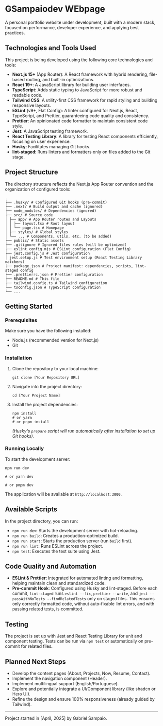 # GSampaiodev WEbpage

A personal portfolio website under development, built with a modern stack, focused on performance, developer experience,
and applying best practices.

## Technologies and Tools Used

This project is being developed using the following core technologies and tools:

- **Next.js 15+** (App Router): A React framework with hybrid rendering, file-based routing, and built-in optimizations.
- **React 19+**: A JavaScript library for building user interfaces.
- **TypeScript**: Adds static typing to JavaScript for more robust and readable code.
- **Tailwind CSS**: A utility-first CSS framework for rapid styling and building responsive layouts.
- **ESLint** (v9+, Flat Config): A linter configured for Next.js, React, TypeScript, and Prettier, guaranteeing code
  quality and consistency.
- **Prettier**: An opinionated code formatter to maintain consistent code style.
- **Jest**: A JavaScript testing framework.
- **React Testing Library**: A library for testing React components efficiently, focusing on user experience.
- **Husky**: Facilitates managing Git hooks.
- **lint-staged**: Runs linters and formatters only on files added to the Git stage.

## Project Structure

The directory structure reflects the Next.js App Router convention and the organization of configured tools:

```
.
├── .husky/ # Configured Git hooks (pre-commit)
├── .next/ # Build output and cache (ignored)
├── node_modules/ # Dependencies (ignored)
├── src/ # Source code
│ ├── app/ # App Router routes and Layouts
│ │ ├── layout.tsx # Root layout
│ │ └── page.tsx # Homepage
│ ├── styles/ # Global styles
│ └── ... # Components, utils, etc. (to be added)
├── public/ # Static assets
├── .gitignore # Ignored files rules (will be optimized)
├── eslint.config.mjs # ESLint configuration (Flat Config)
├── jest.config.js # Jest configuration
│ jest.setup.js # Test environment setup (React Testing Library matchers)
├── package.json # Project manifest: dependencies, scripts, lint-staged config
├── .prettierrc.json # Prettier configuration
├── README.md # This file
├── tailwind.config.ts # Tailwind configuration
└── tsconfig.json # TypeScript configuration
└── ...
```

## Getting Started

### Prerequisites

Make sure you have the following installed:

- Node.js (recommended version for Next.js)
- Git

### Installation

1. Clone the repository to your local machine:
   ```
   git clone [Your Repository URL]
   ```
2. Navigate into the project directory:
   ```
   cd [Your Project Name]
   ```
3. Install the project dependencies:
   ```
   npm install
   # or yarn
   # or pnpm install
   ```
   _(Husky's `prepare` script will run automatically after installation to set up Git hooks)._

### Running Locally

To start the development server:

```
npm run dev

# or yarn dev

# or pnpm dev

```

The application will be available at `http://localhost:3000`.

## Available Scripts

In the project directory, you can run:

- `npm run dev`: Starts the development server with hot-reloading.
- `npm run build`: Creates a production-optimized build.
- `npm run start`: Starts the production server (run `build` first).
- `npm run lint`: Runs ESLint across the project.
- `npm test`: Executes the test suite using Jest.

## Code Quality and Automation

- **ESLint & Prettier**: Integrated for automated linting and formatting, helping maintain clean and standardized code.
- **Pre-commit Hook**: Configured using Husky and lint-staged. Before each commit, `lint-staged`
  runs `eslint --fix`, `prettier --write`, and `jest --passWithNoTests --findRelatedTests` only on staged files. This
  ensures only correctly formatted code, without auto-fixable lint errors, and with passing related tests, is committed.

## Testing

The project is set up with Jest and React Testing Library for unit and component testing. Tests can be run
via `npm test` or automatically on pre-commit for related files.

## Planned Next Steps

- Develop the content pages (About, Projects, Now, Resume, Contact).
- Implement the navigation component (Header).
- Implement multilingual support (English/Portuguese).
- Explore and potentially integrate a UI/Component library (like shadcn or Hero UI).
- Refine the design and ensure 100% responsiveness (already guided by Tailwind).

---

Project started in [April, 2025] by Gabriel Sampaio.
